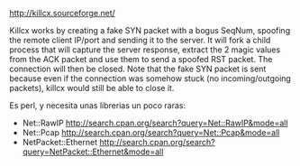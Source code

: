 http://killcx.sourceforge.net/

Killcx works by creating a fake SYN packet with a bogus SeqNum, spoofing the remote client IP/port and sending it to the server. It will fork a child process that will capture the server response, extract the 2 magic values from the ACK packet and use them to send a spoofed RST packet. The connection will then be closed.
Note that the fake SYN packet is sent because even if the connection was somehow stuck (no incoming/outgoing packets), killcx would still be able to close it. 

Es perl, y necesita unas librerias un poco raras:
  - Net::RawIP
       http://search.cpan.org/search?query=Net::RawIP&mode=all
  - Net::Pcap
       http://search.cpan.org/search?query=Net::Pcap&mode=all
  - NetPacket::Ethernet
       http://search.cpan.org/search?query=NetPacket::Ethernet&mode=all
